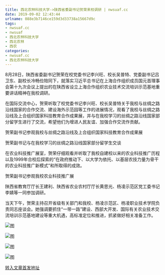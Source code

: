 ```yaml
---
title: 西北农林科技大学->陕西省委副书记贺荣来校调研 | nwsuaf.cc
date: 2019-09-02 12:43:44
urlname: 088e3b7146ce159d3d33738a15667d9c
tags: 
- nwsuaf.cc
- nwsuaf
- 西北农林科技大学
- 西北农林
- 西农
categories:
- nwsuaf.cc
- 西北农林科技大学
---
```



8月28日，陕西省委副书记贺荣在校党委书记李兴旺、校长吴普特、党委副书记吕卫东、副校长冷畅俭陪同下，就落实习近平总书记在上海合作组织成员国元首理事会第十九次会议上提出的在陕西省设立上海合作组织农业技术交流培训示范基地重要讲话精神在我校调研。

在国际交流中心，贺荣听取了校党委书记李兴旺、校长吴普特关于我校与丝绸之路沿线国家的合作交流、建设海外示范园等工作的进展情况，观看了我校与丝绸之路沿线及上合组织国家科技教育合作成果展，并与在我校学习的丝绸之路沿线国家部分留学生进行了交流，希望他们为增进人民友谊、加强合作交流作贡献。

贺荣副书记参观我校与丝绸之路沿线及上合组织国家科技教育合作成果展

贺荣副书记与在我校学习的丝绸之路沿线国家部分留学生交谈

在农业科技推广展室，贺荣仔细观看并听取了我校自建校以来的农业科技推广历程以及1999年合校后探索的“在政府推动下、以大学为依托、以基层农技力量为骨干的农业科技推广新模式”和所取得的成效。

贺荣副书记参观我校农业科技推广展

陕西省教育厅厅长王建利、陕西省农业农村厅厅长黄思光、杨凌示范区党工委书记李婧等一同参加调研。

当天下午，贺荣主持召开省级有关部门和我校、杨凌示范区、杨凌职业技术学院负责同志座谈会。她强调要抓住“一带一路”建设、西部大开发、国际有关农业技术交流培训示范基地建设等重大机遇，高标准定位和推进，抓紧做好相关准备工作。



![图](https://news.nwsuaf.edu.cn/images/content/2019-08/20190830104853808436.jpg)

![图](https://news.nwsuaf.edu.cn/images/content/2019-08/20190830104830671398.jpg)

![图](https://news.nwsuaf.edu.cn/images/content/2019-08/20190830104710769178.jpg)

![图](https://news.nwsuaf.edu.cn/images/content/2019-08/20190830104611541062.jpg)

[转入文章首发地址](https://news.nwsuaf.edu.cn/xnxw/91521.htm)